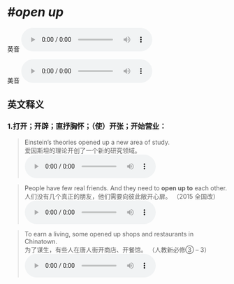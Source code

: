 # ***\#open up*** 
英音
<audio src="./media/open up1_AAC.aac" controls="controls"></audio>

美音
<audio src="./media/open up2_AAC.aac" controls="controls"></audio>



  

英文释义
---
### 1.**打开；开辟；直抒胸怀；（使）开张；开始营业：**  

 > Einstein’s theories opened up a new area of study.  
 > 爱因斯坦的理论开创了一个新的研究领域。    
<audio src="./media/open-15.aac" controls="controls"></audio>

 > People have few real friends. And they need to **open up to** each other.  
 > 人们没有几个真正的朋友，他们需要向彼此敞开心扉。  （2015 全国改）  
<audio src="./media/P306 open2.aac" controls="controls"></audio>

 > To earn a living, some opened up shops and restaurants in Chinatown.  
 > 为了谋生，有些人在唐人街开商店、开餐馆。  （人教新必修③ – 3）  
<audio src="./media/To earn a living, some opened up shops and restaurants in Chinatown2_AAC.aac" controls="controls"></audio>


